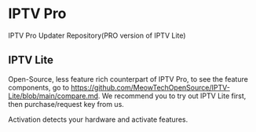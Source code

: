 # IPTV Pro
IPTV Pro Updater Repository(PRO version of IPTV Lite)

## IPTV Lite
Open-Source, less feature rich counterpart of IPTV Pro, to see the feature components, go to https://github.com/MeowTechOpenSource/IPTV-Lite/blob/main/compare.md. 
We recommend you to try out IPTV Lite first, then purchase/request key from us.

Activation detects your hardware and activate features.
